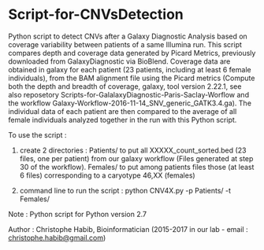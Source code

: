 # Script-for-CNVsDetection
Python script to detect CNVs after a Galaxy Diagnostic Analysis based on coverage variability between patients of a same Illumina run. 
This script compares depth and coverage data generated by Picard Metrics, previously downloaded from GalaxyDiagnostic via BioBlend. 
Coverage data are obtained in galaxy for each patient (23 patients, including at least 6 female individuals), from the BAM alignment file using the Picard metrics (Compute both the depth and breadth of coverage, galaxy, tool version 2.22.1, see also reposetory Scripts-for-GalalaxyDiagnostic-Paris-Saclay-Worflow and the workflow Galaxy-Workflow-2016-11-14_SNV_generic_GATK3.4.ga). The individual data of each patient are then compared to the average of all female individuals analyzed together in the run with this Python script.

To use the script :

1) create 2 directories : 
Patients/ to put all XXXXX_count_sorted.bed (23 files, one per patient) from our galaxy workflow (Files generated at step 30 of the workflow).
Females/ to put among patients files those (at least 6 files) corresponding to a caryotype 46,XX (females)

2) command line to run the script : python CNV4X.py -p Patients/ -t Females/

Note : Python script for Python version 2.7

Author : Christophe Habib, Bioinformatician (2015-2017 in our lab - email : christophe.habib@gmail.com)

